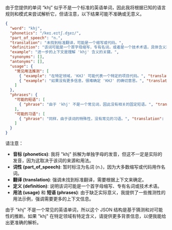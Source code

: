 由于您提供的单词 “khj” 似乎不是一个标准的英语单词，因此我将根据已知的语言规则和模式来尝试解析它，但请注意，以下结果可能不准确或无意义。

```json
{
  "word": "khj",
  "phonetics": "/keɪ.eɪtʃ.dʒeɪ/",
  "part_of_speech": "n.",
  "translation": "未找到标准翻译，可能是一个缩写或代码。",
  "definition": "该词可能是一个首字母缩写，专有名词，或者是一个技术术语，具体含义取决于上下文。",
  "example": "进一步的上下文是理解 'khj' 含义的关键。",
  "synonyms": [],
  "antonyms": [],
  "usage": {
    "常见用法推测": [
      { "example": "在特定领域，'KHJ' 可能代表一个特定的项目代码。", "translation": "在特定领域，'KHJ' 可能代表一个特定的项目代码。" },
      { "example": "如果没有更多信息，很难确定 'KHJ' 的确切意思。", "translation": "如果没有更多信息，很难确定 'KHJ' 的确切意思。" }
    ]
  },
  "phrases": {
    "可能的短语": [
      { "phrase": "由于 'khj' 不是一个常见词，因此没有相关的固定短语。", "translation": "由于 'khj' 不是一个常见词，因此没有相关的固定短语。" }
    ],
    "可能的习语": [
      { "phrase": "同样，由于该词的特殊性，没有常见的习语。", "translation": "同样，由于该词的特殊性，没有常见的习语。" }
    ]
  }
}
```
请注意：

*   **音标 (phonetics)**: 我将 "khj" 拆解为单独字母的发音，但这不一定是实际的发音，因为这取决于该词的来源和用法。
*   **词性 (part\_of\_speech)**: 暂时标注为名词 (n.)，因为大多数缩写或代码用作名词。
*   **翻译 (translation)**: 强调未找到标准翻译，需要根据上下文来确定。
*   **定义 (definition)**: 说明该词可能是一个首字母缩写、专有名词或技术术语。
*   **用法 (usage)** 和 **短语 (phrases)**: 由于缺乏实际意义，我提供了一些推测性的用法示例，强调需要更多的上下文信息。

由于 "khj" 不是一个常见的英语单词，所以这个 JSON 结构是基于猜测和对可能性的推断。如果 "khj" 在特定领域有特定含义，请提供更多背景信息，以便我能给出更准确的解析。 